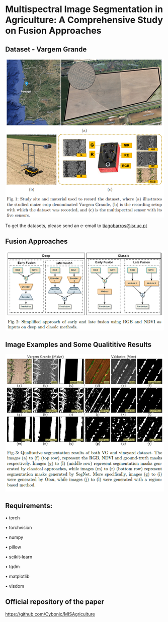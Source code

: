 # Multispectral Image Segmentation in Agriculture: A Comprehensive Study on Fusion Approaches


## Dataset - Vargem Grande

<p align="left">
  <img src="figures/overview.png" alt="Fig. 1">
  <br>
  <em></em>
</p>

To get the datasets, please send an e-email to tiagobarros@isr.uc.pt


## Fusion Approaches

<p align="left">
  <img src="figures/overview2.png" alt="Fig. 1">
  <br>
  <em></em>
</p>

## Image Examples and Some Qualititive Results

<p align="left">
  <img src="figures/overview3.png" alt="Fig. 1">
  <br>
  <em></em>
</p>


## Requirements:

• torch

• torchvision

• numpy

• pillow

• scikit-learn

• tqdm

• matplotlib

• visdom 

## Official repository of the paper
https://github.com/Cybonic/MISAgriculture

